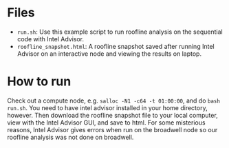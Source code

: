# Files

* `run.sh`: Use this example script to run roofline analysis on the sequential code with Intel Advisor.
* `roofline_snapshot.html`: A roofline snapshot saved after running Intel Advisor on an interactive node and viewing the results on laptop.

# How to run

Check out a compute node, e.g. `salloc -N1 -c64 -t 01:00:00`, and do `bash run.sh`.  You need to have intel advisor installed in your home directory, however.  Then download the roofline snapshot file to your local computer, view with the Intel Advisor GUI, and save to html.  For some misterious reasons, Intel Advisor gives errors when run on the broadwell node so our roofline analysis was not done on broadwell.

